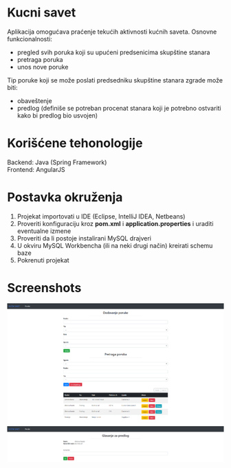 # Kucni savet
Aplikacija omogućava praćenje tekućih aktivnosti kućnih saveta. Osnovne funkcionalnosti:
- pregled svih poruka koji su upućeni predsenicima skupštine stanara
- pretraga poruka
- unos nove poruke

Tip poruke koji se može poslati predsedniku skupštine stanara zgrade može biti:
- obaveštenje
- predlog  (definiše se potreban procenat stanara koji je potrebno ostvariti kako bi predlog bio usvojen)

# Korišćene tehonologije
Backend: Java (Spring Framework)  
Frontend: AngularJS

# Postavka okruženja
1. Projekat importovati u IDE (Eclipse, IntelliJ IDEA, Netbeans)  
2. Proveriti konfiguraciju kroz <b>pom.xml</b> i <b>application.properties</b> i uraditi eventualne izmene
2. Proveriti da li postoje instalirani MySQL drajveri 
3. U okviru MySQL Workbencha (ili na neki drugi način) kreirati schemu baze
4. Pokrenuti projekat

# Screenshots
![](images/Screenshot_main.png)
![](images/Screenshot_vote.png)
